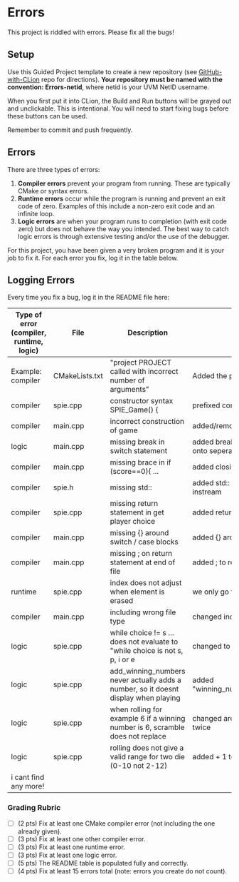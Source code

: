 # Errors
This project is riddled with errors. Please fix all the bugs!

## Setup
Use this Guided Project template to create a new repository (see [GitHub-with-CLion](https://github.com/uvmcs2300f2025/GitHub-with-CLion) repo for directions).
**Your repository must be named with the convention: Errors-netid**, where netid is your UVM NetID username.

When you first put it into CLion, the Build and Run buttons will be grayed out and unclickable. This is intentional. You will need to start fixing bugs before these buttons can be used.

Remember to commit and push frequently.

## Errors
There are three types of errors:
1. **Compiler errors** prevent your program from running. These are typically CMake or syntax errors.
1. **Runtime errors** occur while the program is running and prevent an exit code of zero. Examples of this include a non-zero exit code and an infinite loop.
1. **Logic errors** are when your program runs to completion (with exit code zero) but does not behave the way you intended. The best way to catch logic errors is through extensive testing and/or the use of the debugger.

For this project, you have been given a very broken program and it is your job to fix it. For each error you fix, log it in the table below.

## Logging Errors
Every time you fix a bug, log it in the README file here:

| Type of error (compiler, runtime, logic) | File           | Description                                                                         | Fix                                                                   |
|------------------------------------------|----------------|-------------------------------------------------------------------------------------|-----------------------------------------------------------------------|
| Example: compiler                        | CMakeLists.txt | "project PROJECT called with incorrect number of arguments"                         | Added the project name to line 2                                      |
| compiler                                 | spie.cpp       | constructor syntax SPIE_Game() {                                                    | prefixed constructor                                                  |
| compiler                                 | main.cpp       | incorrect construction of game                                                      | added/removed parentheses                                             |
| logic                                    | main.cpp       | missing break in switch statement                                                   | added break statment, moved some code onto seperate lines for clarity | 
| compiler                                 | main.cpp       | missing brace in if (score==0){ ...                                                 | added closing brace                                                   |
| compiler                                 | spie.h         | missing std::                                                                       | added std:: in front of vecotr, ostream, instream                     |
| compiler                                 | spie.cpp       | missing return statement in get player choice                                       | added return choice                                                   |
| compiler                                 | main.cpp       | missing {} around switch / case blocks                                              | added {} around switch / case blocks                                  |
| compiler                                 | main.cpp       | missing ; on return statement at end of file                                        | added ; to return                                                     |
| runtime                                  | spie.cpp       | index does not adjust when element is erased                                        | we only go forward if element is not erased                           |
| compiler                                 | main.cpp       | including wrong file type                                                           | changed include spie.cpp to spie.h                                    ||                                          |                |                                                                              |                                                                        |
| logic                                    | spie.cpp       | while choice != s ... does not evaluate to "while choice is not s, p, i or e        | changed to using "choice != && choice!="                              |                                                                       |
| logic                                    | spie.cpp       | add_winning_numbers never actually adds a number, so it doesnt display when playing | added "winning_numbers.push_back(new_number);"                        |
| logic                                    | spie.cpp       | when rolling for example 6 if a winning number is 6, scramble does not replace      | changed around logic, w is no longer declared twice                   |
| logic                                    | spie.cpp       | rolling does not give a valid range for two die (0-10 not 2-12)                     | added + 1 to return (rand() % 6)                                      |
| i cant find any more!                    |                |                                                                                     |                                                                       |






### Grading Rubric
- [ ] (2 pts) Fix at least one CMake compiler error (not including the one already given).
- [ ] (3 pts) Fix at least one other compiler error.
- [ ] (3 pts) Fix at least one runtime error.
- [ ] (3 pts) Fix at least one logic error.
- [ ] (5 pts) The README table is populated fully and correctly.
- [ ] (4 pts) Fix at least 15 errors total (note: errors you create do not count).
